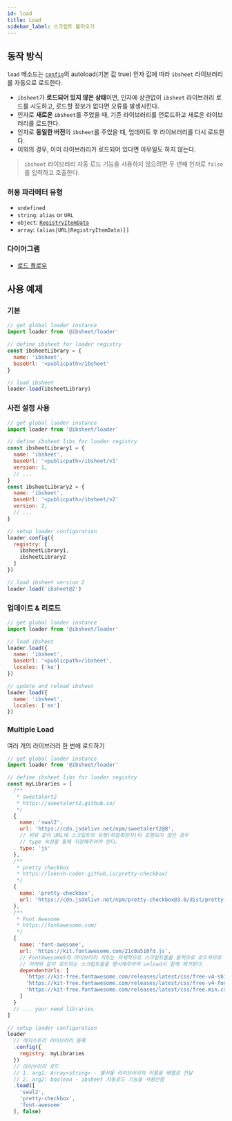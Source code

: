 ```yaml
---
id: load
title: Load
sidebar_label: 스크립트 불러오기
---
```


## 동작 방식

`load` 메소드는 [`config`](/loader-manual/docs/adv/config)의 autoload(기본 값 true) 인자 값에 따라 `ibsheet` 라이브러리를 자동으로 로드한다.

* `ibsheet`가 <strong>로드되어 있지 않은 상태</strong>이면, 인자에 상관없이 `ibsheet` 라이브러리 로드를 시도하고, 로드할 정보가 없다면 오류를 발생시킨다.
* 인자로 <strong>새로운</strong> `ibsheet`를 주었을 때, 기존 라이브러리를 언로드하고 새로운 라이브러리를 로드한다.
* 인자로 <strong>동일한 버전</strong>의 `ibsheet`를 주었을 때, 업데이트 후 라이브러리를 다시 로드한다.
* 이외의 경우, 이미 라이브러리가 로드되어 있다면 아무일도 하지 않는다.

> `ibsheet` 라이브러리 자동 로드 기능을 사용하지 않으려면 두 번째 인자로 `false`를 입력하고 호출한다.

### 허용 파라메터 유형

* `undefined`
* `string`: `alias` or `URL`
* `object`: [`RegistryItemData`](/loader-manual/docs/adv/registry#registryitemdata)
* `array`: `(alias|URL|RegistryItemData)[]`

### 다이어그램

* [로드 플로우](../etc/load-flow)

## 사용 예제

### 기본

```js
// get global loader instance
import loader from '@ibsheet/loader'

// define ibsheet for loader registry
const ibsheetLibrary = {
  name: 'ibsheet',
  baseUrl: '<publicpath>/ibsheet'
}

// load ibsheet
loader.load(ibsheetLibrary)
```

### 사전 설정 사용

```js
// get global loader instance
import loader from '@ibsheet/loader'

// define ibsheet libs for loader registry
const ibsheetLibrary1 = {
  name: 'ibsheet',
  baseUrl: '<publicpath>/ibsheet/v1'
  version: 1,
  // ...
}
const ibsheetLibrary2 = {
  name: 'ibsheet',
  baseUrl: '<publicpath>/ibsheet/v2'
  version: 2,
  // ...
}

// setup loader configuration
loader.config({
  registry: [
    ibsheetLibrary1,
    ibsheetLibrary2
  ]
})

// load ibsheet version 2
loader.load('ibsheet@2')
```

### 업데이트 & 리로드
```js
// get global loader instance
import loader from '@ibsheet/loader'

// load ibsheet
loader.load({
  name: 'ibsheet',
  baseUrl: '<publicpath>/ibsheet',
  locales: ['ko']
})

// update and reload ibsheet
loader.load({
  name: 'ibsheet',
  locales: ['en']
})
```

### Multiple Load

여러 개의 라이브러리 한 번에 로드하기

```js
// get global loader instance
import loader from '@ibsheet/loader'

// define ibsheet libs for loader registry
const myLibraries = [
  /**
   * sweetalert2
   * https://sweetalert2.github.io/
   */
  {
    name: 'swal2',
    url: 'https://cdn.jsdelivr.net/npm/sweetalert2@8',
    // 위와 같이 URL에 스크립트의 유형(파일확장자)이 포함되지 않은 경우
    // type 속성을 통해 지정해주어야 한다.
    type: 'js'
  },
  /**
   * pretty checkbox
   * https://lokesh-coder.github.io/pretty-checkbox/
   */
  {
    name: 'pretty-checkbox',
    url: 'https://cdn.jsdelivr.net/npm/pretty-checkbox@3.0/dist/pretty-checkbox.min.css'
  },
  /**
   * Font Awesome
   * https://fontawesome.com/
   */
  {
    name: 'font-awesome',
    url: 'https://kit.fontawesome.com/21c0a510fd.js',
    // FontAwesome5의 라이브러리 키트는 자체적으로 스크립트들을 동적으로 로드하므로
    // 아래와 같이 로드되는 스크립트들을 명시해주어야 unload시 함께 제거된다.
    dependentUrls: [
      'https://kit-free.fontawesome.com/releases/latest/css/free-v4-shims.min.css',
      'https://kit-free.fontawesome.com/releases/latest/css/free-v4-font-face.min.css',
      'https://kit-free.fontawesome.com/releases/latest/css/free.min.css'
    ]
  }
  // ... your need libraries
]

// setup loader configuration
loader
  // 레지스트리 라이브러리 등록
  .config({
    registry: myLibraries
  })
  // 라이브러리 로드
  // 1. arg1: Array<string> - 불러올 라이브러리의 이름을 배열로 전달
  // 2. arg2: boolean - ibsheet 자동로드 기능을 사용안함
  .load([
    'swal2',
    'pretty-checkbox',
    'font-awesome'
  ], false)
```
